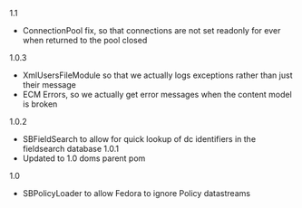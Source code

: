 1.1
* ConnectionPool fix, so that connections are not set readonly for ever when returned to the pool closed

1.0.3
* XmlUsersFileModule so that we actually logs exceptions rather than just their message
* ECM Errors, so we actually get error messages when the content model is broken

1.0.2
* SBFieldSearch to allow for quick lookup of dc identifiers in the fieldsearch database
1.0.1
* Updated to 1.0 doms parent pom

1.0
* SBPolicyLoader to allow Fedora to ignore Policy datastreams
